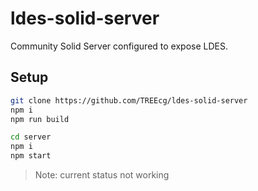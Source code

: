 # ldes-solid-server

Community Solid Server configured to expose LDES.

## Setup

```bash
git clone https://github.com/TREEcg/ldes-solid-server
npm i
npm run build

cd server
npm i
npm start
```

> Note: current status not working

